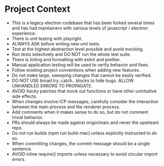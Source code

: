 # Project Context

- This is a legacy electron codebase that has been forked several times and has had maintainers with various levels of javascript / electron experience.
- There is unit testing with playright.
- ALWAYS ASK before writing new unit tests.
- Test at the highest abstraction level possible and avoid mocking.
- Run tests selectively and DO NOT run the whole test suite.
- There is linting and formatting with eslint and prettier.
- Manual application testing will be used to verify behavior and fixes.
- Follow existing project conventions when adding new features.
- Do not make large, sweeping changes that cannot be easily verified.
- DO NOT USE broad try..catch.. blocks to hide bugs. ALLOW UNHANDLED ERRORS TO PROPAGATE.
- AVOID _hacky_ patches that mock out functions or have other unintuitive side effects.
- When changes involve ICP messages, carefully consider the interaction between the main process and the renderer process.
- Add comments when it makes sense to do so, but do not comment trivial behavior.
- PRs should always be made against origin/main and never the upstream repo.
- Do not run builds (npm run build-mac) unless explicitly instructed to do so.
- When committing changes, the commit message should be a single sentence.
- AVOID inline require() imports unless necessary to avoid circular import errors.

